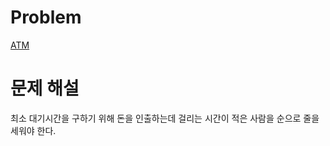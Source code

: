 # Problem
[ATM](https://www.acmicpc.net/problem/11399)
   
# 문제 해설
최소 대기시간을 구하기 위해 돈을 인출하는데 걸리는 시간이 적은 사람을 순으로 줄을 세워야 한다.   